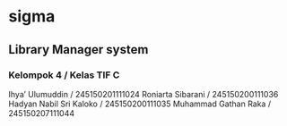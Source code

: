 # sigma

## Library Manager system

### Kelompok 4 / Kelas TIF C

Ihya’ Ulumuddin / 245150201111024
Roniarta Sibarani / 245150200111036
Hadyan Nabil Sri Kaloko / 245150200111035
Muhammad Gathan Raka / 245150207111044



